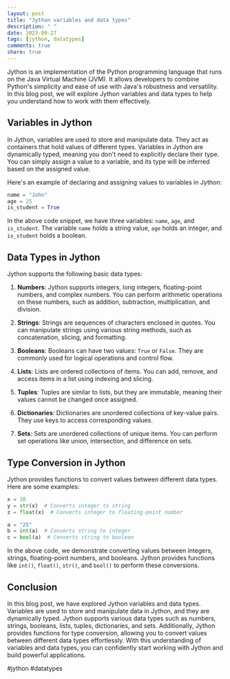 ```yaml
---
layout: post
title: "Jython variables and data types"
description: " "
date: 2023-09-27
tags: [jython, datatypes]
comments: true
share: true
---
```


Jython is an implementation of the Python programming language that runs on the Java Virtual Machine (JVM). It allows developers to combine Python's simplicity and ease of use with Java's robustness and versatility. In this blog post, we will explore Jython variables and data types to help you understand how to work with them effectively.

## Variables in Jython

In Jython, variables are used to store and manipulate data. They act as containers that hold values of different types. Variables in Jython are dynamically typed, meaning you don't need to explicitly declare their type. You can simply assign a value to a variable, and its type will be inferred based on the assigned value.

Here's an example of declaring and assigning values to variables in Jython:

```python
name = "John"
age = 25
is_student = True
```

In the above code snippet, we have three variables: `name`, `age`, and `is_student`. The variable `name` holds a string value, `age` holds an integer, and `is_student` holds a boolean.

## Data Types in Jython

Jython supports the following basic data types:

1. **Numbers**: Jython supports integers, long integers, floating-point numbers, and complex numbers. You can perform arithmetic operations on these numbers, such as addition, subtraction, multiplication, and division.

2. **Strings**: Strings are sequences of characters enclosed in quotes. You can manipulate strings using various string methods, such as concatenation, slicing, and formatting.

3. **Booleans**: Booleans can have two values: `True` or `False`. They are commonly used for logical operations and control flow.

4. **Lists**: Lists are ordered collections of items. You can add, remove, and access items in a list using indexing and slicing.

5. **Tuples**: Tuples are similar to lists, but they are immutable, meaning their values cannot be changed once assigned.

6. **Dictionaries**: Dictionaries are unordered collections of key-value pairs. They use keys to access corresponding values.

7. **Sets**: Sets are unordered collections of unique items. You can perform set operations like union, intersection, and difference on sets.

## Type Conversion in Jython

Jython provides functions to convert values between different data types. Here are some examples:

```python
x = 10
y = str(x)  # Converts integer to string
z = float(x)  # Converts integer to floating-point number

a = "25"
b = int(a)  # Converts string to integer
c = bool(a)  # Converts string to boolean
```

In the above code, we demonstrate converting values between integers, strings, floating-point numbers, and booleans. Jython provides functions like `int()`, `float()`, `str()`, and `bool()` to perform these conversions.

## Conclusion

In this blog post, we have explored Jython variables and data types. Variables are used to store and manipulate data in Jython, and they are dynamically typed. Jython supports various data types such as numbers, strings, booleans, lists, tuples, dictionaries, and sets. Additionally, Jython provides functions for type conversion, allowing you to convert values between different data types effortlessly. With this understanding of variables and data types, you can confidently start working with Jython and build powerful applications.

#jython #datatypes